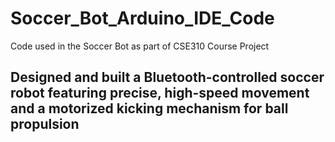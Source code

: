 # Soccer_Bot_Arduino_IDE_Code
Code used in the Soccer Bot as part of CSE310 Course Project 
## Designed and built a Bluetooth-controlled soccer robot featuring precise, high-speed movement and a motorized kicking mechanism for ball propulsion

